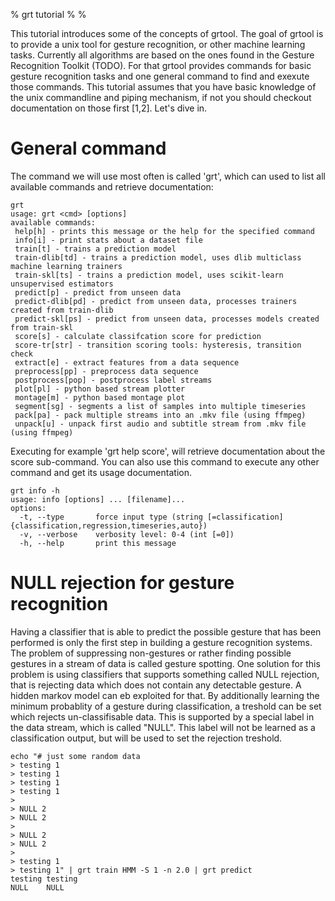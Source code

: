 % grt tutorial
% 
% 

 This tutorial introduces some of the concepts of grtool. The goal of grtool is to provide a unix tool for gesture recognition, or other machine learning tasks. Currently all algorithms are based on the ones found in the Gesture Recognition Toolkit (TODO). For that grtool provides commands for basic gesture recognition tasks and one general command to find and exexute those commands. This tutorial assumes that you have basic knowledge of the unix commandline and piping mechanism, if not you should checkout documentation on those first [1,2]. Let's dive in.

# General command
 The command we will use most often is called 'grt', which can used to list all available commands and retrieve documentation:

    grt
    usage: grt <cmd> [options]
    available commands: 
     help[h] - prints this message or the help for the specified command
     info[i] - print stats about a dataset file
     train[t] - trains a prediction model
     train-dlib[td] - trains a prediction model, uses dlib multiclass machine learning trainers
     train-skl[ts] - trains a prediction model, uses scikit-learn unsupervised estimators
     predict[p] - predict from unseen data
     predict-dlib[pd] - predict from unseen data, processes trainers created from train-dlib
     predict-skl[ps] - predict from unseen data, processes models created from train-skl
     score[s] - calculate classifcation score for prediction
     score-tr[str] - transition scoring tools: hysteresis, transition check
     extract[e] - extract features from a data sequence
     preprocess[pp] - preprocess data sequence
     postprocess[pop] - postprocess label streams
     plot[pl] - python based stream plotter
     montage[m] - python based montage plot
     segment[sg] - segments a list of samples into multiple timeseries
     pack[pa] - pack multiple streams into an .mkv file (using ffmpeg)
     unpack[u] - unpack first audio and subtitle stream from .mkv file (using ffmpeg)


 Executing for example 'grt help score', will retrieve documentation about the score sub-command. You can also use this command to execute any other command and get its usage documentation.

    grt info -h
    usage: info [options] ... [filename]...
    options:
      -t, --type       force input type (string [=classification]{classification,regression,timeseries,auto})
      -v, --verbose    verbosity level: 0-4 (int [=0])
      -h, --help       print this message

[1]: http://www.december.com/unix/tutor/pipesfilters.html
[2]: http://www.linfo.org/pipes.html


# NULL rejection for gesture recognition

 Having a classifier that is able to predict the possible gesture that has been performed is only the first step in building a gesture recognition systems.
 The problem of suppressing non-gestures or rather finding possible gestures in a stream of data is called gesture spotting.
 One solution for this problem is using classifiers that supports something called NULL rejection, that is rejecting data which does not contain any detectable gesture.
 A hidden markov model can eb exploited for that.
 By additionally learning the minimum probablity of a gesture during classification, a treshold can be set which rejects un-classifisable data.
 This is supported by a special label in the data stream, which is called "NULL".
 This label will not be learned as a classification output, but will be used to set the rejection treshold.

    echo "# just some random data
    > testing 1 
    > testing 1 
    > testing 1 
    > testing 1 
    > 
    > NULL 2
    > NULL 2
    > 
    > NULL 2
    > NULL 2
    > 
    > testing 1
    > testing 1" | grt train HMM -S 1 -n 2.0 | grt predict
    testing	testing
    NULL	NULL
    
